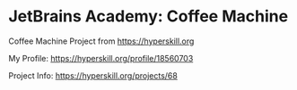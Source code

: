 # JetBrains Academy: Coffee Machine

Coffee Machine Project from https://hyperskill.org

My Profile: https://hyperskill.org/profile/18560703

Project Info: https://hyperskill.org/projects/68
